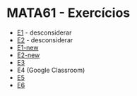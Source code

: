 # MATA61 - Exercícios

+ [E1](./E1) - desconsiderar
+ [E2](./E2) - desconsiderar
+ [E1-new](./E1-new)
+ [E2-new](./E2-new)
+ [E3](./E3) 
+ E4 (Google Classroom)
+ [E5](./E5)
+ [E6](./E6)
